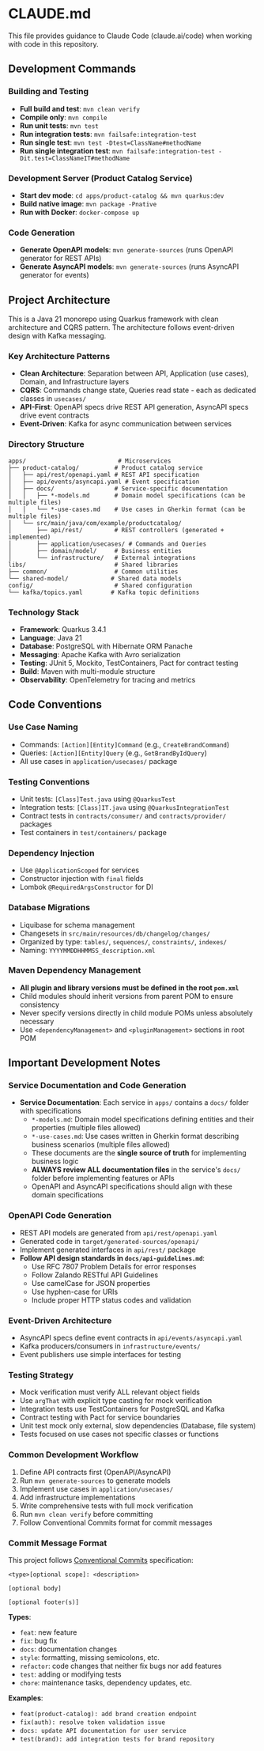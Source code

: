 # CLAUDE.md

This file provides guidance to Claude Code (claude.ai/code) when working with code in this repository.

## Development Commands

### Building and Testing
- **Full build and test**: `mvn clean verify`
- **Compile only**: `mvn compile`
- **Run unit tests**: `mvn test`
- **Run integration tests**: `mvn failsafe:integration-test`
- **Run single test**: `mvn test -Dtest=ClassName#methodName`
- **Run single integration test**: `mvn failsafe:integration-test -Dit.test=ClassNameIT#methodName`

### Development Server (Product Catalog Service)
- **Start dev mode**: `cd apps/product-catalog && mvn quarkus:dev`
- **Build native image**: `mvn package -Pnative`
- **Run with Docker**: `docker-compose up`

### Code Generation
- **Generate OpenAPI models**: `mvn generate-sources` (runs OpenAPI generator for REST APIs)
- **Generate AsyncAPI models**: `mvn generate-sources` (runs AsyncAPI generator for events)

## Project Architecture

This is a Java 21 monorepo using Quarkus framework with clean architecture and CQRS pattern. The architecture follows event-driven design with Kafka messaging.

### Key Architecture Patterns
- **Clean Architecture**: Separation between API, Application (use cases), Domain, and Infrastructure layers
- **CQRS**: Commands change state, Queries read state - each as dedicated classes in `usecases/`
- **API-First**: OpenAPI specs drive REST API generation, AsyncAPI specs drive event contracts
- **Event-Driven**: Kafka for async communication between services

### Directory Structure
```
apps/                          # Microservices
├── product-catalog/          # Product catalog service
│   ├── api/rest/openapi.yaml # REST API specification
│   ├── api/events/asyncapi.yaml # Event specification
│   ├── docs/                 # Service-specific documentation
│   │   ├── *-models.md       # Domain model specifications (can be multiple files)
│   │   └── *-use-cases.md    # Use cases in Gherkin format (can be multiple files)
│   └── src/main/java/com/example/productcatalog/
│       ├── api/rest/         # REST controllers (generated + implemented)
│       ├── application/usecases/ # Commands and Queries
│       ├── domain/model/     # Business entities
│       └── infrastructure/   # External integrations
libs/                         # Shared libraries
├── common/                   # Common utilities
└── shared-model/            # Shared data models
config/                       # Shared configuration
└── kafka/topics.yaml        # Kafka topic definitions
```

### Technology Stack
- **Framework**: Quarkus 3.4.1
- **Language**: Java 21
- **Database**: PostgreSQL with Hibernate ORM Panache
- **Messaging**: Apache Kafka with Avro serialization
- **Testing**: JUnit 5, Mockito, TestContainers, Pact for contract testing
- **Build**: Maven with multi-module structure
- **Observability**: OpenTelemetry for tracing and metrics

## Code Conventions

### Use Case Naming
- Commands: `[Action][Entity]Command` (e.g., `CreateBrandCommand`)
- Queries: `[Action][Entity]Query` (e.g., `GetBrandByIdQuery`)
- All use cases in `application/usecases/` package

### Testing Conventions
- Unit tests: `[Class]Test.java` using `@QuarkusTest`
- Integration tests: `[Class]IT.java` using `@QuarkusIntegrationTest`
- Contract tests in `contracts/consumer/` and `contracts/provider/` packages
- Test containers in `test/containers/` package

### Dependency Injection
- Use `@ApplicationScoped` for services
- Constructor injection with `final` fields
- Lombok `@RequiredArgsConstructor` for DI

### Database Migrations
- Liquibase for schema management
- Changesets in `src/main/resources/db/changelog/changes/`
- Organized by type: `tables/`, `sequences/`, `constraints/`, `indexes/`
- Naming: `YYYYMMDDHHMMSS_description.xml`

### Maven Dependency Management
- **All plugin and library versions must be defined in the root `pom.xml`**
- Child modules should inherit versions from parent POM to ensure consistency
- Never specify versions directly in child module POMs unless absolutely necessary
- Use `<dependencyManagement>` and `<pluginManagement>` sections in root POM

## Important Development Notes

### Service Documentation and Code Generation
- **Service Documentation**: Each service in `apps/` contains a `docs/` folder with specifications
  - `*-models.md`: Domain model specifications defining entities and their properties (multiple files allowed)
  - `*-use-cases.md`: Use cases written in Gherkin format describing business scenarios (multiple files allowed)
  - These documents are the **single source of truth** for implementing business logic
  - **ALWAYS review ALL documentation files** in the service's `docs/` folder before implementing features or APIs
  - OpenAPI and AsyncAPI specifications should align with these domain specifications

### OpenAPI Code Generation
- REST API models are generated from `api/rest/openapi.yaml`
- Generated code in `target/generated-sources/openapi/`
- Implement generated interfaces in `api/rest/` package
- **Follow API design standards in `docs/api-guidelines.md`**:
  - Use RFC 7807 Problem Details for error responses
  - Follow Zalando RESTful API Guidelines
  - Use camelCase for JSON properties
  - Use hyphen-case for URIs
  - Include proper HTTP status codes and validation

### Event-Driven Architecture
- AsyncAPI specs define event contracts in `api/events/asyncapi.yaml`
- Kafka producers/consumers in `infrastructure/events/`
- Event publishers use simple interfaces for testing

### Testing Strategy
- Mock verification must verify ALL relevant object fields
- Use `argThat` with explicit type casting for mock verification
- Integration tests use TestContainers for PostgreSQL and Kafka
- Contract testing with Pact for service boundaries
- Unit test mock only external, slow dependencies (Database, file system)
- Tests focused on use cases not specific classes or functions

### Common Development Workflow
1. Define API contracts first (OpenAPI/AsyncAPI)
2. Run `mvn generate-sources` to generate models
3. Implement use cases in `application/usecases/`
4. Add infrastructure implementations
5. Write comprehensive tests with full mock verification
6. Run `mvn clean verify` before committing
7. Follow Conventional Commits format for commit messages

### Commit Message Format
This project follows [Conventional Commits](https://www.conventionalcommits.org/) specification:

```
<type>[optional scope]: <description>

[optional body]

[optional footer(s)]
```

**Types**:
- `feat`: new feature
- `fix`: bug fix
- `docs`: documentation changes
- `style`: formatting, missing semicolons, etc.
- `refactor`: code changes that neither fix bugs nor add features
- `test`: adding or modifying tests
- `chore`: maintenance tasks, dependency updates, etc.

**Examples**:
- `feat(product-catalog): add brand creation endpoint`
- `fix(auth): resolve token validation issue`
- `docs: update API documentation for user service`
- `test(brand): add integration tests for brand repository`